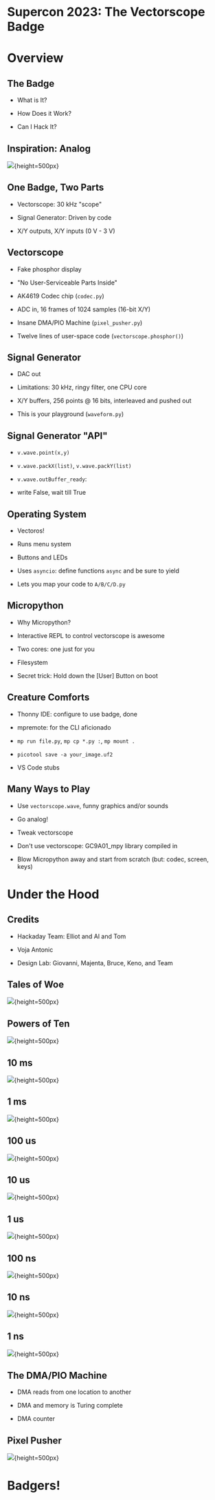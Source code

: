 # Supercon 2023: The Vectorscope Badge

# Overview

## The Badge

- What is It?

- How Does it Work?

- Can I Hack It?

## Inspiration: Analog

![](images/tek_515A.jpg){height=500px}

## One Badge, Two Parts

- Vectorscope: 30 kHz "scope"

- Signal Generator: Driven by code 

- X/Y outputs, X/Y inputs (0 V - 3 V)

## Vectorscope

- Fake phosphor display 

- "No User-Serviceable Parts Inside"

- AK4619 Codec chip (`codec.py`)

- ADC in, 16 frames of 1024 samples (16-bit X/Y)

- Insane DMA/PIO Machine (`pixel_pusher.py`)

- Twelve lines of user-space code (`vectorscope.phosphor()`)

## Signal Generator

- DAC out

- Limitations: 30 kHz, ringy filter, one CPU core

- X/Y buffers, 256 points @ 16 bits, interleaved and pushed out

- This is your playground (`waveform.py`)

## Signal Generator "API"

- `v.wave.point(x,y)`  

- `v.wave.packX(list)`, `v.wave.packY(list)`

- `v.wave.outBuffer_ready`: 

- write False, wait till True

## Operating System

- Vectoros!

- Runs menu system

- Buttons and LEDs

- Uses `asyncio`: define functions `async` and be sure to yield

- Lets you map your code to `A/B/C/D.py`

## Micropython

- Why Micropython?

- Interactive REPL to control vectorscope is awesome

- Two cores: one just for you

- Filesystem

- Secret trick: Hold down the [User] Button on boot


## Creature Comforts

- Thonny IDE: configure to use badge, done

- mpremote: for the CLI aficionado

- `mp run file.py`, `mp cp *.py :`, `mp mount .`

- `picotool save -a your_image.uf2`

- VS Code stubs


## Many Ways to Play

- Use `vectorscope.wave`, funny graphics and/or sounds

- Go analog!

- Tweak vectorscope 

- Don't use vectorscope: GC9A01_mpy library compiled in

- Blow Micropython away and start from scratch (but: codec, screen, keys)

# Under the Hood

## Credits

- Hackaday Team: Elliot and Al and Tom

- Voja Antonic

- Design Lab: Giovanni, Majenta, Bruce, Keno, and Team 

## Tales of Woe 

![](images/image2.png){height=500px}

## Powers of Ten

![](images/badger01.png){height=500px}

## 10 ms
![](images/badger06.png){height=500px}

## 1 ms
![](images/badger07.png){height=500px}

## 100 us
![](images/badger08.png){height=500px}

## 10 us
![](images/badger09.png){height=500px}

## 1 us
![](images/badger10.png){height=500px}

## 100 ns
![](images/badger11.png){height=500px}

## 10 ns
![](images/badger12.png){height=500px}

## 1 ns
![](images/badger13.png){height=500px}

## The DMA/PIO Machine

- DMA reads from one location to another

- DMA and memory is Turing complete

- DMA counter


## Pixel Pusher

![](images/overview.png){height=500px}


# Badgers!



